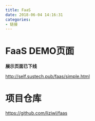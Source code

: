 ```yaml
---
title: FaaS
date: 2018-06-04 14:16:31
categories:
- 链接
---
```


# FaaS DEMO页面

**展示页面已下线**

http://self.sustech.pub/faas/simple.html

# 项目仓库

https://github.com/liziwl/faas

